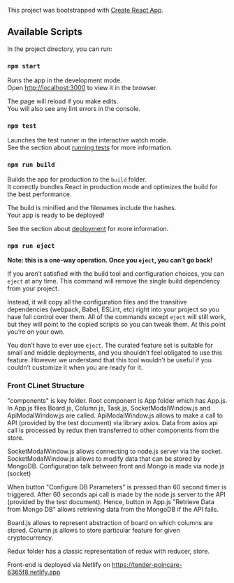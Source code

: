 This project was bootstrapped with [Create React App](https://github.com/facebook/create-react-app).

## Available Scripts

In the project directory, you can run:

### `npm start`

Runs the app in the development mode.<br />
Open [http://localhost:3000](http://localhost:3000) to view it in the browser.

The page will reload if you make edits.<br />
You will also see any lint errors in the console.

### `npm test`

Launches the test runner in the interactive watch mode.<br />
See the section about [running tests](https://facebook.github.io/create-react-app/docs/running-tests) for more information.

### `npm run build`

Builds the app for production to the `build` folder.<br />
It correctly bundles React in production mode and optimizes the build for the best performance.

The build is minified and the filenames include the hashes.<br />
Your app is ready to be deployed!

See the section about [deployment](https://facebook.github.io/create-react-app/docs/deployment) for more information.

### `npm run eject`

**Note: this is a one-way operation. Once you `eject`, you can’t go back!**

If you aren’t satisfied with the build tool and configuration choices, you can `eject` at any time. This command will remove the single build dependency from your project.

Instead, it will copy all the configuration files and the transitive dependencies (webpack, Babel, ESLint, etc) right into your project so you have full control over them. All of the commands except `eject` will still work, but they will point to the copied scripts so you can tweak them. At this point you’re on your own.

You don’t have to ever use `eject`. The curated feature set is suitable for small and middle deployments, and you shouldn’t feel obligated to use this feature. However we understand that this tool wouldn’t be useful if you couldn’t customize it when you are ready for it.


### Front CLinet Structure 

"components" is key folder. Root component is App folder which has App.js. In App.js files Board.js, Column.js, Task.js, SocketModalWindow.js and ApiModalWindow.js are called. ApiModalWindow.js allows to make a call to API (provided by the test document) via library axios. Data from axios api call is processed by redux then transferred to other components from the store.

SocketModalWindow.js allows connecting to node.js server via the socket. SocketModalWindow.js allows to modify data that can be stored by MongoDB. Configuration talk between front and Mongo is made via node.js (socket)

When button "Configure DB Parameters" is pressed than 60 second timer is triggered. After 60 seconds api call is made by the node.js server to the API (provided by the test document). Hence, button in App.js "Retrieve Data from Mongo DB" allows retrieving data from the MongoDB if the API fails.

Board.js allows to represent abstraction of board on which columns are stored. Column.js allows to store particular feature for given cryptocurrency.

Redux folder has a classic representation of redux with reducer, store.

Front-end is deployed via Netlify on https://tender-poincare-6365f8.netlify.app


